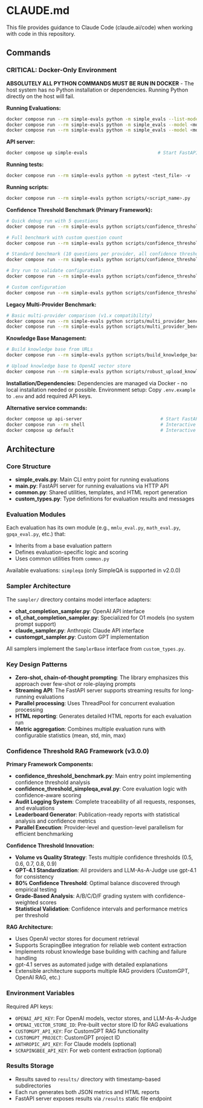 # CLAUDE.md

This file provides guidance to Claude Code (claude.ai/code) when working with code in this repository.

## Commands

### CRITICAL: Docker-Only Environment
**ABSOLUTELY ALL PYTHON COMMANDS MUST BE RUN IN DOCKER** - The host system has no Python installation or dependencies. Running Python directly on the host will fail.

**Running Evaluations:**
```bash
docker compose run --rm simple-evals python -m simple_evals --list-models                    # List available models
docker compose run --rm simple-evals python -m simple_evals --model <model_name>             # Run evals on specific model
docker compose run --rm simple-evals python -m simple_evals --model <model_name> --examples <num> --debug  # Debug mode with limited examples
```

**API server:**
```bash
docker compose up simple-evals                          # Start FastAPI server on port 8000
```

**Running tests:**
```bash
docker compose run --rm simple-evals python -m pytest <test_file> -v
```

**Running scripts:**
```bash
docker compose run --rm simple-evals python scripts/<script_name>.py
```

**Confidence Threshold Benchmark (Primary Framework):**
```bash
# Quick debug run with 5 questions
docker compose run --rm simple-evals python scripts/confidence_threshold_benchmark.py --debug

# Full benchmark with custom question count
docker compose run --rm simple-evals python scripts/confidence_threshold_benchmark.py --examples 100

# Standard benchmark (10 questions per provider, all confidence thresholds)
docker compose run --rm simple-evals python scripts/confidence_threshold_benchmark.py

# Dry run to validate configuration
docker compose run --rm simple-evals python scripts/confidence_threshold_benchmark.py --dry-run

# Custom configuration
docker compose run --rm simple-evals python scripts/confidence_threshold_benchmark.py --examples 50 --max-workers 5 --output-dir custom_results
```

**Legacy Multi-Provider Benchmark:**
```bash
# Basic multi-provider comparison (v1.x compatibility)
docker compose run --rm simple-evals python scripts/multi_provider_benchmark.py --debug
docker compose run --rm simple-evals python scripts/multi_provider_benchmark.py --examples 100
```

**Knowledge Base Management:**
```bash
# Build knowledge base from URLs
docker compose run --rm simple-evals python scripts/build_knowledge_base.py

# Upload knowledge base to OpenAI vector store
docker compose run --rm simple-evals python scripts/robust_upload_knowledge_base.py knowledge_base_full --store-name "MyStore"
```

**Installation/Dependencies:**
Dependencies are managed via Docker - no local installation needed or possible.
Environment setup: Copy `.env.example` to `.env` and add required API keys.

**Alternative service commands:**
```bash
docker compose up api-server                             # Start FastAPI server on port 8000
docker compose run --rm shell                            # Interactive shell access
docker compose up default                                # Interactive container session
```

## Architecture

### Core Structure

- **simple_evals.py**: Main CLI entry point for running evaluations
- **main.py**: FastAPI server for running evaluations via HTTP API
- **common.py**: Shared utilities, templates, and HTML report generation
- **custom_types.py**: Type definitions for evaluation results and messages

### Evaluation Modules

Each evaluation has its own module (e.g., `mmlu_eval.py`, `math_eval.py`, `gpqa_eval.py`, etc.) that:
- Inherits from a base evaluation pattern
- Defines evaluation-specific logic and scoring
- Uses common utilities from `common.py`

Available evaluations: `simpleqa` (only SimpleQA is supported in v2.0.0)

### Sampler Architecture

The `sampler/` directory contains model interface adapters:
- **chat_completion_sampler.py**: OpenAI API interface
- **o1_chat_completion_sampler.py**: Specialized for O1 models (no system prompt support)
- **claude_sampler.py**: Anthropic Claude API interface
- **customgpt_sampler.py**: Custom GPT implementation

All samplers implement the `SamplerBase` interface from `custom_types.py`.

### Key Design Patterns

- **Zero-shot, chain-of-thought prompting**: The library emphasizes this approach over few-shot or role-playing prompts
- **Streaming API**: The FastAPI server supports streaming results for long-running evaluations
- **Parallel processing**: Uses ThreadPool for concurrent evaluation processing
- **HTML reporting**: Generates detailed HTML reports for each evaluation run
- **Metric aggregation**: Combines multiple evaluation runs with configurable statistics (mean, std, min, max)

### Confidence Threshold RAG Framework (v3.0.0)

**Primary Framework Components:**
- **confidence_threshold_benchmark.py**: Main entry point implementing confidence threshold analysis
- **confidence_threshold_simpleqa_eval.py**: Core evaluation logic with confidence-aware scoring
- **Audit Logging System**: Complete traceability of all requests, responses, and evaluations
- **Leaderboard Generator**: Publication-ready reports with statistical analysis and confidence metrics
- **Parallel Execution**: Provider-level and question-level parallelism for efficient benchmarking

**Confidence Threshold Innovation:**
- **Volume vs Quality Strategy**: Tests multiple confidence thresholds (0.5, 0.6, 0.7, 0.8, 0.9)
- **GPT-4.1 Standardization**: All providers and LLM-As-A-Judge use gpt-4.1 for consistency
- **80% Confidence Threshold**: Optimal balance discovered through empirical testing
- **Grade-Based Analysis**: A/B/C/D/F grading system with confidence-weighted scores
- **Statistical Validation**: Confidence intervals and performance metrics per threshold

**RAG Architecture:**
- Uses OpenAI vector stores for document retrieval
- Supports ScrapingBee integration for reliable web content extraction
- Implements robust knowledge base building with caching and failure handling
- gpt-4.1 serves as automated judge with detailed explanations
- Extensible architecture supports multiple RAG providers (CustomGPT, OpenAI RAG, etc.)

### Environment Variables

Required API keys:
- `OPENAI_API_KEY`: For OpenAI models, vector stores, and LLM-As-A-Judge
- `OPENAI_VECTOR_STORE_ID`: Pre-built vector store ID for RAG evaluations
- `CUSTOMGPT_API_KEY`: For CustomGPT RAG functionality
- `CUSTOMGPT_PROJECT`: CustomGPT project ID
- `ANTHROPIC_API_KEY`: For Claude models (optional)
- `SCRAPINGBEE_API_KEY`: For web content extraction (optional)

### Results Storage

- Results saved to `results/` directory with timestamp-based subdirectories
- Each run generates both JSON metrics and HTML reports
- FastAPI server exposes results via `/results` static file endpoint